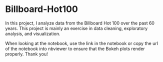 # Billboard-Hot100
In this project, I analyze data from the Billboard Hot 100 over the past 60 years.  This project is mainly an exercise in data cleaning, exploratory analysis, and visualization.

When looking at the notebook, use the link in the notebook or copy the url of the notebook into nbviewer to ensure that the Bokeh plots render properly.  Thank you!
